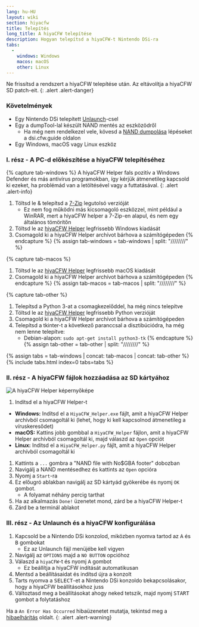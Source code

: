 ```yaml
---
lang: hu-HU
layout: wiki
section: hiyacfw
title: Telepítés
long_title: A hiyaCFW telepítése
description: Hogyan telepítsd a hiyaCFW-t Nintendo DSi-ra
tabs:
  - 
    windows: Windows
    macos: macOS
    other: Linux
---
```


Ne frissítsd a rendszert a hiyaCFW telepítése után. Az eltávolítja a hiyaCFW SD patch-eit.
{: .alert .alert-danger}

### Követelmények
- Egy Nintendo DSi telepített [Unlaunch](https://dsi.cfw.guide/installing-unlaunch)-csel
- Egy a dumpTool-lal készült NAND mentés az eszközödről
   - Ha még nem rendelkezel vele, kövesd a [NAND dumpolása](https://dsi.cfw.guide/dumping-nand) lépéseket a dsi.cfw.guide oldalon
- Egy Windows, macOS vagy Linux eszköz

### I. rész - A PC-d előkészítése a hiyaCFW telepítéséhez
{% capture tab-windows %}
A hiyaCFW Helper fals pozitív a Windows Defender és más antivírus programokban, így kérjük átmenetileg kapcsold ki ezeket, ha problémád van a letöltésével vagy a futtatásával.
{: .alert .alert-info}

1. Töltsd le & telepítsd a [7-Zip](https://www.7-zip.org/download.html) legutolsó verzióját
   - Ez nem fog működni más kicsomagoló eszközzel, mint például a WinRAR, mert a hiyaCFW helper a 7-Zip-en alapul, és nem egy általános tömörítőn
1. Töltsd le az [hiyaCFW Helper](https://github.com/mondul/HiyaCFW-Helper/releases) legfrissebb Windows kiadását
1. Csomagold ki a hiyaCFW Helper archívot bárhova a számítógépeden
{% endcapture %}
{% assign tab-windows = tab-windows | split: "////////" %}

{% capture tab-macos %}
1. Töltsd le az [hiyaCFW Helper](https://github.com/mondul/HiyaCFW-Helper/releases) legfrissebb macOS kiadását
1. Csomagold ki a hiyaCFW Helper archívot bárhova a számítógépeden
{% endcapture %}
{% assign tab-macos = tab-macos | split: "////////" %}

{% capture tab-other %}
1. Telepítsd a Python 3-at a csomagkezelőddel, ha még nincs telepítve
1. Töltsd le az [hiyaCFW Helper](https://github.com/mondul/HiyaCFW-Helper/releases) legfrissebb Python verzióját
1. Csomagold ki a hiyaCFW Helper archívot bárhova a számítógépeden
1. Telepítsd a tkinter-t a következő paranccsal a disztibúciódra, ha még nem lenne telepítve:
   - Debian-alapon: `sudo apt-get install python3-tk`
{% endcapture %}
{% assign tab-other = tab-other | split: "////////" %}

{% assign tabs = tab-windows | concat: tab-macos | concat: tab-other %}
{% include tabs.html index=0 tabs=tabs %}

### II. rész - A hiyaCFW fájlok hozzáadása az SD kártyához
![A hiyaCFW Helper képernyőképe](https://image.ibb.co/hhzKRL/Screen-Shot-2018-10-18-at-16-30-18.png)

1. Indítsd el a hiyaCFW Helper-t
  - **Windows:** Indítsd el a `HiyaCFW_Helper.exe` fájlt, amit a hiyaCFW Helper archívból csomagoltál ki (lehet, hogy ki kell kapcsolnod átmenetileg a víruskeresődet)
  - **macOS:** Kattins jobb gombbal a `HiyaCFW_Helper` fájlon, amit a hiyaCFW Helper archívból csomagoltál ki, majd válaszd az `Open` opciót
  - **Linux:** Indítsd el a `HiyaCFW_Helper.py` fájlt, amit a hiyaCFW Helper archívból csomagoltál ki
1. Kattints a `...` gombra a "NAND file with No$GBA footer" dobozban
1. Navigálj a NAND mentésedhez és kattints az `Open` opcióra
1. Nyomj a `Start`-ra
1. Ez előugró ablakban navigálj az SD kártyád gyökerébe és nyomj `OK` gombot.
   - A folyamat néhány percig tarthat
1. Ha az alkalmazás `Done!` üzenetet mond, zárd be a hiyaCFW Helper-t
1. Zárd be a terminál ablakot

### III. rész - Az Unlaunch és a hiyaCFW konfigurálása
1. Kapcsold be a Nintendo DSi konzolod, miközben nyomva tartod az <kbd class="face">A</kbd> és <kbd class="face">B</kbd> gombokat
   - Ez az Unlaunch fájl menüjébe kell vigyen
1. Navigálj az `OPTIONS` majd a `NO BUTTON` opcióhoz
1. Válaszd a `hiyaCFW`-t és nyomj <kbd class="face">A</kbd> gombot
   - Ez beállítja a hiyaCFW indítását automatikusan
1. Mentsd a beállításaidat és indítsd újra a konzolt
1. Tarts nyomva a <kbd>SELECT</kbd>-et a Nintendo DSi konzoldo bekapcsolásakor, hogy a hiyaCFW beállításokhoz juss
1. Változtasd meg a beállításokat ahogy neked tetszik, majd nyomj <kbd>START</kbd> gombot a folytatáshoz

Ha a `An Error Has Occurred` hibaüzenetet mutatja, tekintsd meg a [hibaelhárítás](troubleshooting#an-error-has-occurred) oldalt.
{: .alert .alert-warning}
